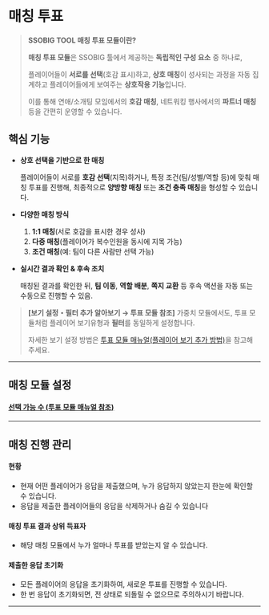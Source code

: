# 매칭 투표

> **SSOBIG TOOL 매칭 투표 모듈이란?**
>
> **매칭 투표 모듈**은 SSOBIG 툴에서 제공하는 **독립적인 구성 요소** 중 하나로,
>
> 플레이어들이 **서로를 선택**(호감 표시)하고, **상호 매칭**이 성사되는 과정을 자동 집계하고 플레이어들에게 보여주는 **상호작용 기능**입니다.
>
> 이를 통해 연애/소개팅 모임에서의 **호감 매칭**, 네트워킹 행사에서의 **파트너 매칭** 등을 간편히 운영할 수 있습니다.

## **핵심 기능**

*   **상호 선택을 기반으로 한 매칭**

    플레이어들이 서로를 **호감 선택**(지목)하거나, 특정 조건(팀/성별/역할 등)에 맞춰 매칭 투표를 진행해, 최종적으로 **양방향 매칭** 또는 **조건 충족 매칭**을 형성할 수 있습니다.
* **다양한 매칭 방식**
  1. **1:1 매칭**(서로 호감을 표시한 경우 성사)
  2. **다중 매칭**(플레이어가 복수인원을 동시에 지목 가능)
  3. **조건 매칭**(예: 팀이 다른 사람만 선택 가능)
*   **실시간 결과 확인 & 후속 조치**

    매칭된 결과를 확인한 뒤, **팀 이동**, **역할 배분**, **쪽지 교환** 등 후속 액션을 자동 또는 수동으로 진행할 수 있음.

> **\[보기 설정・필터 추가 알아보기 → 투표 모듈 참조]** 가중치 모듈에서도, 투표 모듈처럼 플레이어 보기유형과 **필터**를 동일하게 설정합니다.
>
> 자세한 보기 설정 방법은 [투표 모듈 매뉴얼(플레이어 보기 추가 방법)](undefined-1.md#undefined-8)을 참고해 주세요.

***

## 매칭 모듈 설정

#### [선택 가능 수 (투표 모듈 매뉴얼 참조)](undefined-1.md#undefined-23)

***

## 매칭 진행 관리

#### 현황

* 현재 어떤 플레이어가 응답을 제출했으며, 누가 응답하지 않았는지 한눈에 확인할 수 있습니다.
* 응답을 제출한 플레이어들의 응답을 삭제하거나 숨길 수 있습니다

#### 매칭 투표 결과 상위 득표자

* 해당 매칭 모듈에서 누가 얼마나 투표를 받았는지 알 수 있습니다.

#### 제출한 응답 초기화

* 모든 플레이어의 응답을 초기화하여, 새로운 투표를 진행할 수 있습니다.
* 한 번 응답이 초기화되면, 전 상태로 되돌릴 수 없으므로 주의하시기 바랍니다.

***

